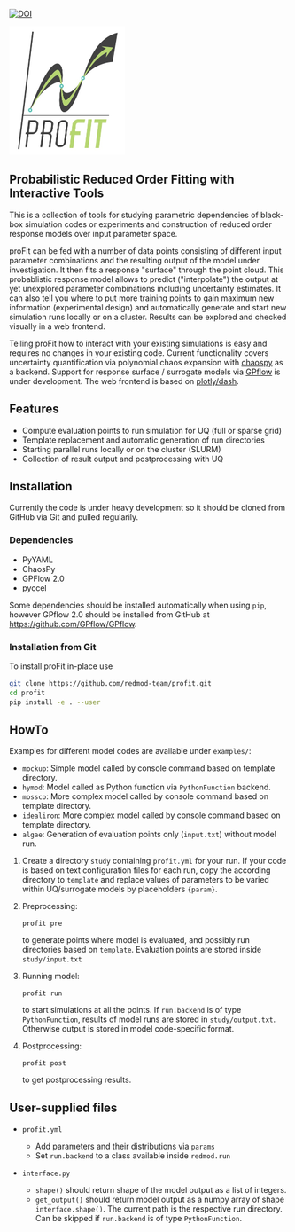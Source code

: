 [![DOI](https://zenodo.org/badge/168945305.svg)](https://zenodo.org/badge/latestdoi/168945305)

<img src="logo.png" width="208.5px">

## Probabilistic Reduced Order Fitting with Interactive Tools

This is a collection of tools for studying parametric dependencies of 
black-box simulation codes or experiments and construction of reduced 
order response models over input parameter space. 

proFit can be fed with a number of data points consisting of different 
input parameter combinations and the resulting output of the model under 
investigation. It then fits a response "surface" through the point cloud.
This probablistic response model allows to predict ("interpolate") the output 
at yet unexplored parameter combinations including uncertainty estimates. 
It can also tell you where to put more training points to gain maximum new 
information (experimental design) and automatically generate and start
new simulation runs locally or on a cluster. Results can be explored and checked 
visually in a web frontend.

Telling proFit how to interact with your existing simulations is easy
and requires no changes in your existing code. Current functionality covers 
uncertainty quantification via polynomial chaos expansion 
with [chaospy](https://github.com/jonathf/chaospy) as a backend. Support for 
response surface / surrogate models via 
[GPflow](https://github.com/GPflow/GPflow) is under development. 
The web frontend is based on [plotly/dash](https://github.com/plotly/dash).

## Features

* Compute evaluation points to run simulation for UQ (full or sparse grid)
* Template replacement and automatic generation of run directories
* Starting parallel runs locally or on the cluster (SLURM)
* Collection of result output and postprocessing with UQ

## Installation

Currently the code is under heavy development so it should be cloned 
from GitHub via Git and pulled regularily. 

### Dependencies
* PyYAML
* ChaosPy
* GPFlow 2.0
* pyccel

Some dependencies should be installed automatically when using `pip`, 
however GPflow 2.0 should be installed from GitHub at https://github.com/GPflow/GPflow.

### Installation from Git
To install proFit in-place use

```bash
git clone https://github.com/redmod-team/profit.git
cd profit
pip install -e . --user
```

## HowTo

Examples for different model codes are available under `examples/`:
* `mockup`: Simple model called by console command based on template directory.
* `hymod`: Model called as Python function via `PythonFunction` backend.
* `mossco`: More complex model called by console command based on template directory.
* `idealiron`: More complex model called by console command based on template directory.
* `algae`: Generation of evaluation points only (`input.txt`) without model run.

1. Create a directory `study` containing `profit.yml` for your run.
   If your code is based on text configuration files for each run, copy the according directory to `template` and replace values of parameters to be varied within UQ/surrogate models by placeholders `{param}`.
   
2. Preprocessing:  
   ```
   profit pre
   ```
   to generate points where model is evaluated, and possibly run directories based on `template`.
   Evaluation points are stored inside `study/input.txt`
  
3. Running model: 
   ```
   profit run
   ```
   to start simulations at all the points. If `run.backend` is of type `PythonFunction`, results
   of model runs are stored in `study/output.txt`. Otherwise output is stored in model code-specific format.
  
4. Postprocessing: 
   ```
   profit post
   ```
   to get postprocessing results.
  
## User-supplied files

* `profit.yml`
  * Add parameters and their distributions via `params`
  * Set `run.backend` to a class available inside `redmod.run`
  
* `interface.py`
  * `shape()` should return shape of the model output as a list of integers.
  * `get_output()` should return model output as a numpy array of shape `interface.shape()`.
    The current path is the respective run directory. Can be skipped if `run.backend` is of type `PythonFunction`.
